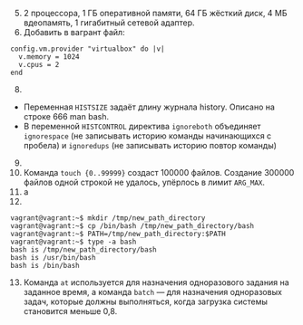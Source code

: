 5. 2 процессора, 1 ГБ оперативной памяти, 64 ГБ жёсткий диск, 4 МБ вдеопамять, 1 гигабитный сетевой адаптер.
6. Добавить в вагрант файл:
```
config.vm.provider "virtualbox" do |v|
  v.memory = 1024
  v.cpus = 2
end
```
8. 
- Переменная `HISTSIZE` задаёт длину журнала history. Описано на строке 666 man bash.
- В переменной `HISTCONTROL` директива `ignoreboth` объединяет `ignorespace` (не записывать историю команды начинающихся с пробела) и `ignoredups` (не записывать историю повтор команды)
9. 
10. Команда `touch {0..99999}` создаст 100000 файлов. Создание 300000 файлов одной строкой не удалось, упёрлось в лимит `ARG_MAX`.
11. a
12. 
```
vagrant@vagrant:~$ mkdir /tmp/new_path_directory
vagrant@vagrant:~$ cp /bin/bash /tmp/new_path_directory/bash
vagrant@vagrant:~$ PATH=/tmp/new_path_directory:$PATH
vagrant@vagrant:~$ type -a bash
bash is /tmp/new_path_directory/bash
bash is /usr/bin/bash
bash is /bin/bash
```
13. Команда `at` используется для назначения одноразового задания на заданное время, а команда `batch` — для назначения одноразовых задач, которые должны выполняться, когда загрузка системы становится меньше 0,8.